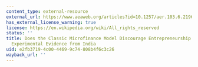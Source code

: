 ```yaml
---
content_type: external-resource
external_url: https://www.aeaweb.org/articles?id=10.1257/aer.103.6.2196
has_external_license_warning: true
license: https://en.wikipedia.org/wiki/All_rights_reserved
status: ''
title: Does the Classic Microfinance Model Discourage Entrepreneurship Among the Poor?
  Experimental Evidence from India
uid: e2fb3719-4c00-4469-9c74-808b4f6c3c26
wayback_url: ''
---
```

